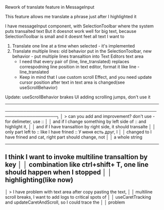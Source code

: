 Rework of translate feature in MessageInput

This feature allows me translate a phrase just after I highlighted it

I have messageInput component, with SelectionToolbar where the system puts transalted text
But it doesnot work well for big text, because SelectionToolbar is small and it doesnt feet all text
I want to
1) Translate one line at a time when selected - it's implemented
2) Translate multiple lines: old behavior put in the SelectionToolbar,  new behavior - put multiple lines transaltion into Text Editors text area
   - I need that every pair of (line, line_translated) replaces correspodning line position in text editor, format it like line - line_translated 
   - Keep in mind that I use custom scroll Effect, and you need update cursor position after text in text area is changed(see useScrollBehavior)


Update: useScrollBehavior brakes UI adding scrolling jumps, don't use it


---
───────────────────────────────────────────────────────────────────╮
│ > can you add and improvement? don't use \- for delimeter, use ::   │
│   and if I change something by left side of :: and highlight it,    │
│   and if I have transaltion by right side, it should transalte      │
│   only part left to :: like I have frined :: У меня есть друг, I    │
│   changed to I have frined and cat, right part should change, not   │
│   a whole string  

---

 I think I want to invoke multiline transaltion by key             │
│   combination like ctrl+shift+ T, one line should happen when I stopped    │
│   highlighting(like now)      
---

│ > I have problem  with text area after copy pasting the text,       │
│   multiline scroll breaks, I want to add logs to critical spots of  │
│   useCaretTracking and updateCaretAndScroll, so I could trace the   │
│   problem    